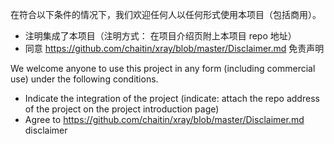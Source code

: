 在符合以下条件的情况下，我们欢迎任何人以任何形式使用本项目（包括商用）。

 - 注明集成了本项目（注明方式： 在项目介绍页附上本项目 repo 地址）
 - 同意 https://github.com/chaitin/xray/blob/master/Disclaimer.md 免责声明

We welcome anyone to use this project in any form (including commercial use) under the following conditions.

 - Indicate the integration of the project (indicate: attach the repo address of the project on the project introduction page)
 - Agree to https://github.com/chaitin/xray/blob/master/Disclaimer.md disclaimer